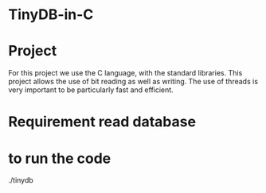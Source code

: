 # TinyDB-in-C

# Project 

For this project we use the C language, with the standard libraries. 
This project allows the use of bit reading as well as writing.
The use of threads is very important to be particularly fast and efficient.

# Requirement read database


# to run the code

./tinydb <path to db>

